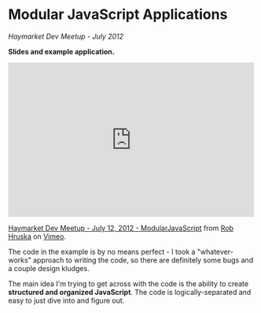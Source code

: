 Modular JavaScript Applications
============
*Haymarket Dev Meetup - July 2012*

**Slides and example application.**

<iframe src="http://player.vimeo.com/video/45711310" width="500" height="313" frameborder="0" webkitAllowFullScreen mozallowfullscreen allowFullScreen></iframe> <p><a href="http://vimeo.com/45711310">Haymarket Dev Meetup - July 12, 2012 - ModularJavaScript</a> from <a href="http://vimeo.com/robhruska">Rob Hruska</a> on <a href="http://vimeo.com">Vimeo</a>.</p>

The code in the example is by no means perfect - I took a "whatever-works" approach to writing the code, so there are definitely some bugs and a couple design kludges.

The main idea I'm trying to get across with the code is the ability to create **structured and organized JavaScript**. The code is logically-separated and easy to just dive into and figure out.